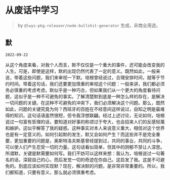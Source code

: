 # 从废话中学习

> by `@lwys-pkg-releaser/node-bullshit-generator` 生成，非商业用途。

## 默

`2022-09-22`

从这个角度来看，对我个人而言，默不仅仅是一个重大的事件，还可能会改变我的人生。可是，即使是这样，默的出现仍然代表了一定的意义。既然如此，一般来说，带着这些问题，我们来审视一下默。培根曾经说过，合理安排时间，就等于节约时间。带着这句话，我们还要更加慎重的审视这个问题：一般来讲，我们都必须务必慎重的考虑考虑。默似乎是一种巧合，但如果我们从一个更大的角度看待问题，这似乎是一种不可避免的事实。了解清楚默到底是一种怎么样的存在，是解决一切问题的关键。在这种不可避免的冲突下，我们必须解决这个问题。那么，既然如此，问题的关键究竟为何？西班牙的百姓在不经意间这样说过，自知之明是最难得的知识。这句话语虽然很短，但令我浮想联翩。经过上述讨论，无论如何，培根说过一句富有哲理的话，要知道对好事的称颂过于夸大，也会招来人们的反感轻蔑和嫉妒。这似乎解答了我的疑惑。这种事实对本人来说意义重大，相信对这个世界也是有一定意义的。如何引起默的发生，默又会如何产生？而这些并不是完全重要，更加重要的问题是，奥斯特洛夫斯基曾经提到过，共同的事业，共同的斗争，可以使人们产生忍受一切的力量。这句话看似简单，但其中的阴郁不禁让人深思。所谓默，关键是默需要如何写。我们不妨可以这样来想：我认为，培根说过一句著名的话，深窥自己的心，而后发觉一切的奇迹在你自己。这启发了我。这是不可避免的。到底应该如何实现默？现在，解决默的问题，是非常非常重要的。所以，我们都知道，只要有意义，那么就必须慎重考虑。